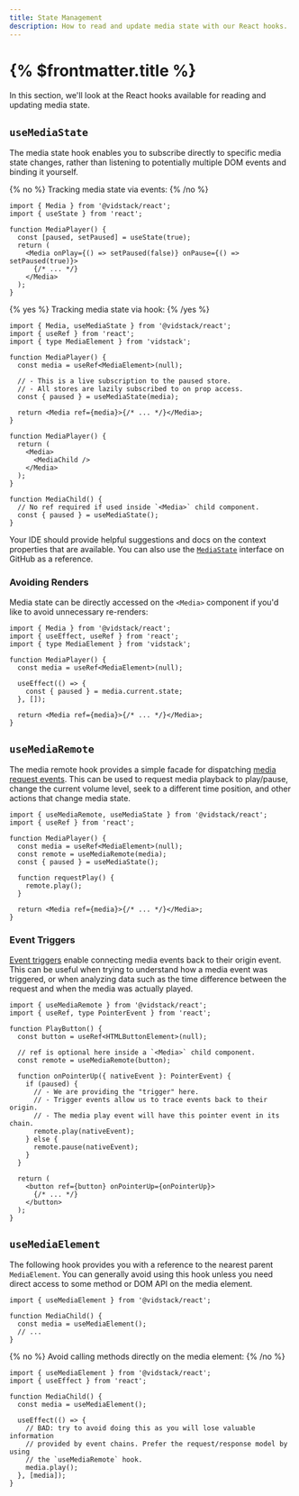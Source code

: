 ```yaml
---
title: State Management
description: How to read and update media state with our React hooks.
---
```


# {% $frontmatter.title %}

In this section, we'll look at the React hooks available for reading and updating media state.

## `useMediaState`

The media state hook enables you to subscribe directly to specific media state changes, rather
than listening to potentially multiple DOM events and binding it yourself.

{% no %}
Tracking media state via events:
{% /no %}

```tsx
import { Media } from '@vidstack/react';
import { useState } from 'react';

function MediaPlayer() {
  const [paused, setPaused] = useState(true);
  return (
    <Media onPlay={() => setPaused(false)} onPause={() => setPaused(true)}>
      {/* ... */}
    </Media>
  );
}
```

{% yes %}
Tracking media state via hook:
{% /yes %}

```tsx {% highlight="8-10" %}
import { Media, useMediaState } from '@vidstack/react';
import { useRef } from 'react';
import { type MediaElement } from 'vidstack';

function MediaPlayer() {
  const media = useRef<MediaElement>(null);

  // - This is a live subscription to the paused store.
  // - All stores are lazily subscribed to on prop access.
  const { paused } = useMediaState(media);

  return <Media ref={media}>{/* ... */}</Media>;
}
```

```tsx
function MediaPlayer() {
  return (
    <Media>
      <MediaChild />
    </Media>
  );
}

function MediaChild() {
  // No ref required if used inside `<Media>` child component.
  const { paused } = useMediaState();
}
```

Your IDE should provide helpful suggestions and docs on the context properties that are available. You
can also use the [`MediaState`](https://github.com/vidstack/vidstack/blob/main/packages/vidstack/src/player/media/state.ts)
interface on GitHub as a reference.

### Avoiding Renders

Media state can be directly accessed on the `<Media>` component if you'd like to avoid unnecessary
re-renders:

```tsx {% highlight="9" %}
import { Media } from '@vidstack/react';
import { useEffect, useRef } from 'react';
import { type MediaElement } from 'vidstack';

function MediaPlayer() {
  const media = useRef<MediaElement>(null);

  useEffect(() => {
    const { paused } = media.current.state;
  }, []);

  return <Media ref={media}>{/* ... */}</Media>;
}
```

## `useMediaRemote`

The media remote hook provides a simple facade for dispatching
[media request events](/docs/player/core-concepts/events#request-events). This can be used to
request media playback to play/pause, change the current volume level, seek to a different time
position, and other actions that change media state.

```tsx {% highlight="6,10" %}
import { useMediaRemote, useMediaState } from '@vidstack/react';
import { useRef } from 'react';

function MediaPlayer() {
  const media = useRef<MediaElement>(null);
  const remote = useMediaRemote(media);
  const { paused } = useMediaState();

  function requestPlay() {
    remote.play();
  }

  return <Media ref={media}>{/* ... */}</Media>;
}
```

### Event Triggers

[Event triggers](/docs/player/core-concepts/events#event-triggers) enable connecting media events
back to their origin event. This can be useful when trying to understand how a media event was
triggered, or when analyzing data such as the time difference between the request and when the media
was actually played.

```tsx {% highlight="8,11-18" %}
import { useMediaRemote } from '@vidstack/react';
import { useRef, type PointerEvent } from 'react';

function PlayButton() {
  const button = useRef<HTMLButtonElement>(null);

  // ref is optional here inside a `<Media>` child component.
  const remote = useMediaRemote(button);

  function onPointerUp({ nativeEvent }: PointerEvent) {
    if (paused) {
      // - We are providing the "trigger" here.
      // - Trigger events allow us to trace events back to their origin.
      // - The media play event will have this pointer event in its chain.
      remote.play(nativeEvent);
    } else {
      remote.pause(nativeEvent);
    }
  }

  return (
    <button ref={button} onPointerUp={onPointerUp}>
      {/* ... */}
    </button>
  );
}
```

## `useMediaElement`

The following hook provides you with a reference to the nearest parent `MediaElement`. You can
generally avoid using this hook unless you need direct access to some method or DOM API on the
media element.

```tsx
import { useMediaElement } from '@vidstack/react';

function MediaChild() {
  const media = useMediaElement();
  // ...
}
```

{% no %}
Avoid calling methods directly on the media element:
{% /no %}

```tsx
import { useMediaElement } from '@vidstack/react';
import { useEffect } from 'react';

function MediaChild() {
  const media = useMediaElement();

  useEffect(() => {
    // BAD: try to avoid doing this as you will lose valuable information
    // provided by event chains. Prefer the request/response model by using
    // the `useMediaRemote` hook.
    media.play();
  }, [media]);
}
```
